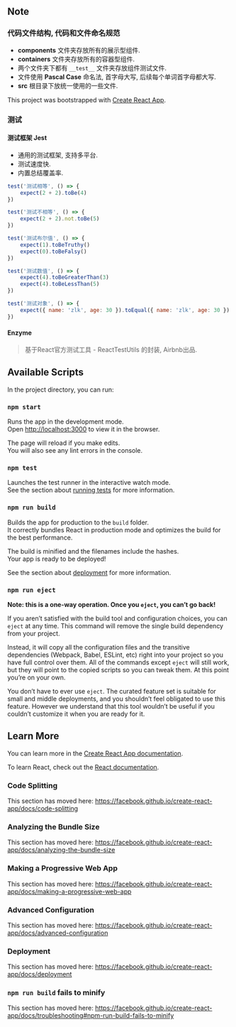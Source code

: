 ## Note

### 代码文件结构, 代码和文件命名规范

- **components** 文件夹存放所有的展示型组件.
- **containers** 文件夹存放所有的容器型组件.
- 两个文件夹下都有 `__test__` 文件夹存放组件测试文件.
- 文件使用 **Pascal Case** 命名法, 首字母大写, 后续每个单词首字母都大写.
- **src** 根目录下放统一使用的一些文件.

This project was bootstrapped with [Create React App](https://github.com/facebook/create-react-app).

### 测试

#### 测试框架 Jest

- 通用的测试框架, 支持多平台.
- 测试速度快.
- 内置总结覆盖率.

```javascript
test('测试相等', () => {
	expect(2 + 2).toBe(4)
})

test('测试不相等', () => {
	expect(2 + 2).not.toBe(5)
})

test('测试布尔值', () => {
	expect(1).toBeTruthy()
	expect(0).toBeFalsy()
})

test('测试数值', () => {
	expect(4).toBeGreaterThan(3)
	expect(4).toBeLessThan(5)
})

test('测试对象', () => {
	expect({ name: 'zlk', age: 30 }).toEqual({ name: 'zlk', age: 30 })
})
```

#### Enzyme 

> 基于React官方测试工具 - ReactTestUtils 的封装, Airbnb出品.

## Available Scripts

In the project directory, you can run:

### `npm start`

Runs the app in the development mode.<br>
Open [http://localhost:3000](http://localhost:3000) to view it in the browser.

The page will reload if you make edits.<br>
You will also see any lint errors in the console.

### `npm test`

Launches the test runner in the interactive watch mode.<br>
See the section about [running tests](https://facebook.github.io/create-react-app/docs/running-tests) for more information.

### `npm run build`

Builds the app for production to the `build` folder.<br>
It correctly bundles React in production mode and optimizes the build for the best performance.

The build is minified and the filenames include the hashes.<br>
Your app is ready to be deployed!

See the section about [deployment](https://facebook.github.io/create-react-app/docs/deployment) for more information.

### `npm run eject`

**Note: this is a one-way operation. Once you `eject`, you can’t go back!**

If you aren’t satisfied with the build tool and configuration choices, you can `eject` at any time. This command will remove the single build dependency from your project.

Instead, it will copy all the configuration files and the transitive dependencies (Webpack, Babel, ESLint, etc) right into your project so you have full control over them. All of the commands except `eject` will still work, but they will point to the copied scripts so you can tweak them. At this point you’re on your own.

You don’t have to ever use `eject`. The curated feature set is suitable for small and middle deployments, and you shouldn’t feel obligated to use this feature. However we understand that this tool wouldn’t be useful if you couldn’t customize it when you are ready for it.

## Learn More

You can learn more in the [Create React App documentation](https://facebook.github.io/create-react-app/docs/getting-started).

To learn React, check out the [React documentation](https://reactjs.org/).

### Code Splitting

This section has moved here: https://facebook.github.io/create-react-app/docs/code-splitting

### Analyzing the Bundle Size

This section has moved here: https://facebook.github.io/create-react-app/docs/analyzing-the-bundle-size

### Making a Progressive Web App

This section has moved here: https://facebook.github.io/create-react-app/docs/making-a-progressive-web-app

### Advanced Configuration

This section has moved here: https://facebook.github.io/create-react-app/docs/advanced-configuration

### Deployment

This section has moved here: https://facebook.github.io/create-react-app/docs/deployment

### `npm run build` fails to minify

This section has moved here: https://facebook.github.io/create-react-app/docs/troubleshooting#npm-run-build-fails-to-minify
